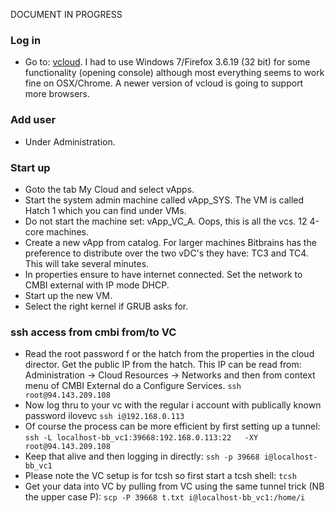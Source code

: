 DOCUMENT IN PROGRESS

### Log in ###
  * Go to: [vcloud](https://vcloud.bitbrains.net/cloud/org/CMBI). I had to use Windows 7/Firefox 3.6.19 (32 bit) for some functionality (opening console) although most everything seems to work fine on OSX/Chrome. A newer version of vcloud is going to support more browsers.

### Add user ###
  * Under Administration.

### Start up ###
  * Goto the tab My Cloud and select vApps.
  * Start the system admin machine called vApp\_SYS. The VM is called Hatch 1 which you  can find under VMs.
  * Do not start the machine set: vApp\_VC\_A. Oops, this is all the vcs. 12 4-core machines.
  * Create a new vApp from catalog. For larger machines Bitbrains has the preference to distribute over the two vDC's they have: TC3 and TC4. This will take several minutes.
  * In properties ensure to have internet connected. Set the network to CMBI external with IP mode DHCP.
  * Start up the new VM.
  * Select the right kernel if GRUB asks for.

### ssh access from cmbi from/to VC ###
  * Read the root password f or the hatch from the properties in the cloud director. Get the public IP from the hatch. This IP can be read from: Administration -> Cloud Resources -> Networks and then from context menu of CMBI External do a Configure Services.
`ssh root@94.143.209.108 `
  * Now log thru to your vc with the regular i account with publically known password ilovevc
`ssh i@192.168.0.113 `
  * Of course the process can be more efficient by first setting up a tunnel:
`ssh -L localhost-bb_vc1:39668:192.168.0.113:22   -XY root@94.143.209.108 `
  * Keep that alive and then logging in directly:
`ssh -p 39668 i@localhost-bb_vc1 `
  * Please note the VC setup is for tcsh so first start a tcsh shell: `tcsh`
  * Get your data into VC by pulling from VC using the same tunnel trick (NB the upper case P):
`scp -P 39668 t.txt i@localhost-bb_vc1:/home/i`